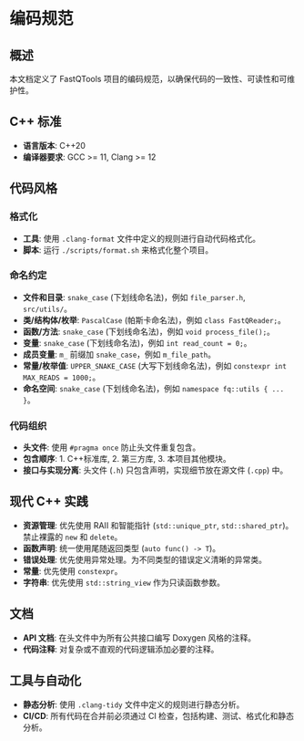 # 编码规范

## 概述

本文档定义了 FastQTools 项目的编码规范，以确保代码的一致性、可读性和可维护性。

## C++ 标准

- **语言版本**: C++20
- **编译器要求**: GCC >= 11, Clang >= 12

## 代码风格

### 格式化
- **工具**: 使用 `.clang-format` 文件中定义的规则进行自动代码格式化。
- **脚本**: 运行 `./scripts/format.sh` 来格式化整个项目。

### 命名约定

- **文件和目录**: `snake_case` (下划线命名法)，例如 `file_parser.h`, `src/utils/`。
- **类/结构体/枚举**: `PascalCase` (帕斯卡命名法)，例如 `class FastQReader;`。
- **函数/方法**: `snake_case` (下划线命名法)，例如 `void process_file();`。
- **变量**: `snake_case` (下划线命名法)，例如 `int read_count = 0;`。
- **成员变量**: `m_` 前缀加 `snake_case`，例如 `m_file_path`。
- **常量/枚举值**: `UPPER_SNAKE_CASE` (大写下划线命名法)，例如 `constexpr int MAX_READS = 1000;`。
- **命名空间**: `snake_case` (下划线命名法)，例如 `namespace fq::utils { ... }`。

### 代码组织

- **头文件**: 使用 `#pragma once` 防止头文件重复包含。
- **包含顺序**: 1. C++标准库, 2. 第三方库, 3. 本项目其他模块。
- **接口与实现分离**: 头文件 (`.h`) 只包含声明，实现细节放在源文件 (`.cpp`) 中。

## 现代 C++ 实践

- **资源管理**: 优先使用 RAII 和智能指针 (`std::unique_ptr`, `std::shared_ptr`)。禁止裸露的 `new` 和 `delete`。
- **函数声明**: 统一使用尾随返回类型 (`auto func() -> T`)。
- **错误处理**: 优先使用异常处理。为不同类型的错误定义清晰的异常类。
- **常量**: 优先使用 `constexpr`。
- **字符串**: 优先使用 `std::string_view` 作为只读函数参数。

## 文档

- **API 文档**: 在头文件中为所有公共接口编写 Doxygen 风格的注释。
- **代码注释**: 对复杂或不直观的代码逻辑添加必要的注释。

## 工具与自动化

- **静态分析**: 使用 `.clang-tidy` 文件中定义的规则进行静态分析。
- **CI/CD**: 所有代码在合并前必须通过 CI 检查，包括构建、测试、格式化和静态分析。